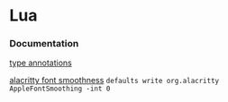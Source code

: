 # Lua

### Documentation

[type annotations](https://luals.github.io/wiki/annotations/)

[alacritty font smoothness](https://petar.dev/notes/crisp-fonts-alacritty/)
`defaults write org.alacritty AppleFontSmoothing -int 0`
